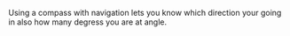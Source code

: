 Using a compass with navigation lets you know which direction your going in also how many degress you are at angle. 